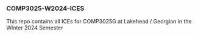 ### COMP3025-W2024-ICES
This repo contains all ICEs for COMP3025G at Lakehead / Georgian in the Winter 2024 Semester
